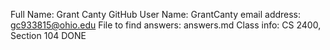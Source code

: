 Full Name: Grant Canty
GitHub User Name: GrantCanty
email address: gc933815@ohio.edu
File to find answers: answers.md
Class info: CS 2400, Section 104
DONE